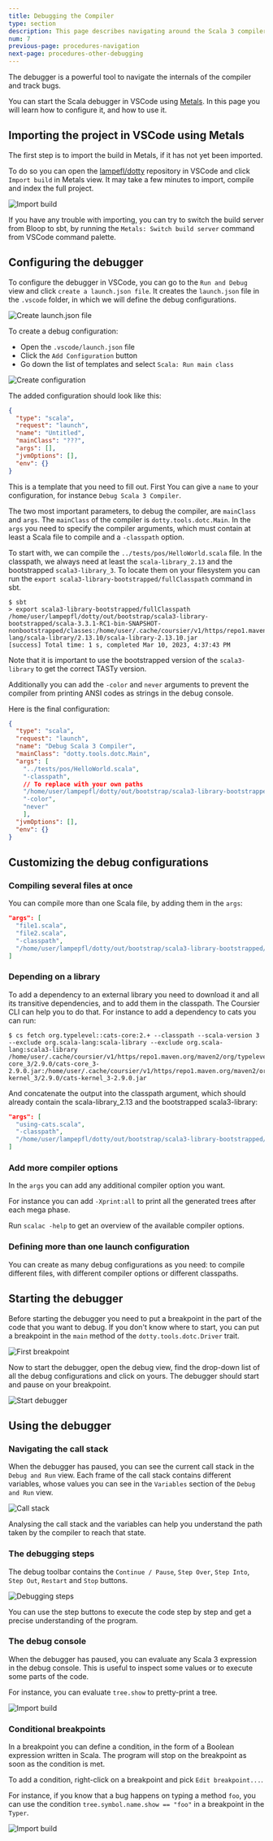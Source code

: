 ```yaml
---
title: Debugging the Compiler
type: section
description: This page describes navigating around the Scala 3 compiler.
num: 7
previous-page: procedures-navigation
next-page: procedures-other-debugging
---
```


The debugger is a powerful tool to navigate the internals of the compiler and track bugs.

You can start the Scala debugger in VSCode using [Metals](https://scalameta.org/metals/).
In this page you will learn how to configure it, and how to use it.

## Importing the project in VSCode using Metals

The first step is to import the build in Metals, if it has not yet been imported.

To do so you can open the [lampefl/dotty][lampepfl/dotty] repository in VSCode and click `Import build` in Metals view.
It may take a few minutes to import, compile and index the full project.

![Import build](/resources/images/scala3-contribution/import-build.jpg)

If you have any trouble with importing, you can try to switch the build server from Bloop to sbt,
by running the `Metals: Switch build server` command from VSCode command palette.

## Configuring the debugger

To configure the debugger in VSCode, you can go to the `Run and Debug` view and click `create a launch.json file`.
It creates the `launch.json` file in the `.vscode` folder, in which we will define the debug configurations.

![Create launch.json file](/resources/images/scala3-contribution/launch-config-file.jpg)

To create a debug configuration:
- Open the `.vscode/launch.json` file
- Click the `Add Configuration` button
- Go down the list of templates and select `Scala: Run main class`

![Create configuration](/resources/images/scala3-contribution/create-config.jpg)

The added configuration should look like this:
```json
{
  "type": "scala",
  "request": "launch",
  "name": "Untitled",
  "mainClass": "???",
  "args": [],
  "jvmOptions": [],
  "env": {}
}
```

This is a template that you need to fill out.
First You can give a `name` to your configuration, for instance `Debug Scala 3 Compiler`.

The two most important parameters, to debug the compiler, are `mainClass` and `args`.
The `mainClass` of the compiler is `dotty.tools.dotc.Main`.
In the `args` you need to specify the compiler arguments, which must contain at least a Scala file to compile and a `-classpath` option.

To start with, we can compile the `../tests/pos/HelloWorld.scala` file.
In the classpath, we always need at least the `scala-library_2.13` and the bootstrapped `scala3-library_3`.
To locate them on your filesystem you can run the `export scala3-library-bootstrapped/fullClasspath` command in sbt.

```
$ sbt
> export scala3-library-bootstrapped/fullClasspath
/home/user/lampepfl/dotty/out/bootstrap/scala3-library-bootstrapped/scala-3.3.1-RC1-bin-SNAPSHOT-nonbootstrapped/classes:/home/user/.cache/coursier/v1/https/repo1.maven.org/maven2/org/scala-lang/scala-library/2.13.10/scala-library-2.13.10.jar
[success] Total time: 1 s, completed Mar 10, 2023, 4:37:43 PM
```

Note that it is important to use the bootstrapped version of the `scala3-library` to get the correct TASTy version.

Additionally you can add the `-color` and `never` arguments to prevent the compiler from printing ANSI codes as strings in the debug console. 

Here is the final configuration:
```json
{
  "type": "scala",
  "request": "launch",
  "name": "Debug Scala 3 Compiler",
  "mainClass": "dotty.tools.dotc.Main",
  "args": [
    "../tests/pos/HelloWorld.scala",
    "-classpath",
    // To replace with your own paths
    "/home/user/lampepfl/dotty/out/bootstrap/scala3-library-bootstrapped/scala-3.3.1-RC1-bin-SNAPSHOT-nonbootstrapped/classes:/home/user/.cache/coursier/v1/https/repo1.maven.org/maven2/org/scala-lang/scala-library/2.13.10/scala-library-2.13.10.jar",
    "-color",
    "never"
    ],
  "jvmOptions": [],
  "env": {}
}
```

## Customizing the debug configurations

### Compiling several files at once

You can compile more than one Scala file, by adding them in the `args`:
```json
"args": [
  "file1.scala",
  "file2.scala",
  "-classpath",
  "/home/user/lampepfl/dotty/out/bootstrap/scala3-library-bootstrapped/scala-3.3.1-RC1-bin-SNAPSHOT-nonbootstrapped/classes:/home/user/.cache/coursier/v1/https/repo1.maven.org/maven2/org/scala-lang/scala-library/2.13.10/scala-library-2.13.10.jar"
]
```

### Depending on a library

To add a dependency to an external library you need to download it and all its transitive dependencies, and to add them in the classpath.
The Coursier CLI can help you to do that.
For instance to add a dependency to cats you can run:
```
$ cs fetch org.typelevel::cats-core:2.+ --classpath --scala-version 3 --exclude org.scala-lang:scala-library --exclude org.scala-lang:scala3-library
/home/user/.cache/coursier/v1/https/repo1.maven.org/maven2/org/typelevel/cats-core_3/2.9.0/cats-core_3-2.9.0.jar:/home/user/.cache/coursier/v1/https/repo1.maven.org/maven2/org/typelevel/cats-kernel_3/2.9.0/cats-kernel_3-2.9.0.jar
```

And concatenate the output into the classpath argument, which should already contain the scala-library_2.13 and the bootstrapped scala3-library:

```json
"args": [
  "using-cats.scala",
  "-classpath",
  "/home/user/lampepfl/dotty/out/bootstrap/scala3-library-bootstrapped/scala-3.3.1-RC1-bin-SNAPSHOT-nonbootstrapped/classes:/home/user/.cache/coursier/v1/https/repo1.maven.org/maven2/org/scala-lang/scala-library/2.13.10/scala-library-2.13.10.jar:/home/user/.cache/coursier/v1/https/repo1.maven.org/maven2/org/typelevel/cats-core_3/2.9.0/cats-core_3-2.9.0.jar:/home/user/.cache/coursier/v1/https/repo1.maven.org/maven2/org/typelevel/cats-kernel_3/2.9.0/cats-kernel_3-2.9.0.jar"
]
```

### Add more compiler options

In the `args` you can add any additional compiler option you want.

For instance you can add `-Xprint:all` to print all the generated trees after each mega phase.

Run `scalac -help` to get an overview of the available compiler options.

### Defining more than one launch configuration

You can create as many debug configurations as you need: to compile different files, with different compiler options or different classpaths.

## Starting the debugger

Before starting the debugger you need to put a breakpoint in the part of the code that you want to debug.
If you don't know where to start, you can put a breakpoint in the `main` method of the `dotty.tools.dotc.Driver` trait.

![First breakpoint](/resources/images/scala3-contribution/breakpoint.jpg)

Now to start the debugger, open the debug view, find the drop-down list of all the debug configurations and click on yours.
The debugger should start and pause on your breakpoint.

![Start debugger](/resources/images/scala3-contribution/start-debugger.jpg)

## Using the debugger

### Navigating the call stack

When the debugger has paused, you can see the current call stack in the `Debug and Run` view.
Each frame of the call stack contains different variables, whose values you can see in the `Variables` section of the `Debug and Run` view.

![Call stack](/resources/images/scala3-contribution/call-stack.jpg)

Analysing the call stack and the variables can help you understand the path taken by the compiler to reach that state.

### The debugging steps

The debug toolbar contains the `Continue / Pause`, `Step Over`, `Step Into`, `Step Out`, `Restart` and `Stop` buttons.

![Debugging steps](/resources/images/scala3-contribution/toolbar.jpg)

You can use the step buttons to execute the code step by step and get a precise understanding of the program.

### The debug console

When the debugger has paused, you can evaluate any Scala 3 expression in the debug console.
This is useful to inspect some values or to execute some parts of the code.

For instance, you can evaluate `tree.show` to pretty-print a tree.

![Import build](/resources/images/scala3-contribution/debug-console.jpg)

### Conditional breakpoints

In a breakpoint you can define a condition, in the form of a Boolean expression written in Scala.
The program will stop on the breakpoint as soon as the condition is met.

To add a condition, right-click on a breakpoint and pick `Edit breakpoint...`.

For instance, if you know that a bug happens on typing a method `foo`, you can use the condition `tree.symbol.name.show == "foo"` in a breakpoint in the `Typer`.

![Import build](/resources/images/scala3-contribution/conditional-breakpoint.jpg)

[lampepfl/dotty]: https://github.com/lampepfl/dotty

